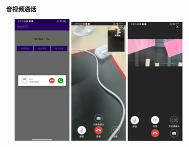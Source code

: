 <div class="container">
<div class="row"><h3>音视频通话</h3></div>

<div align="center">
  <img src="webrtc_client/img/p1.png" width="150px">
  <img src="webrtc_client/img/p2.png" width="150px">
  <img src="webrtc_client/img/p4.png" width="150px">
</div>
